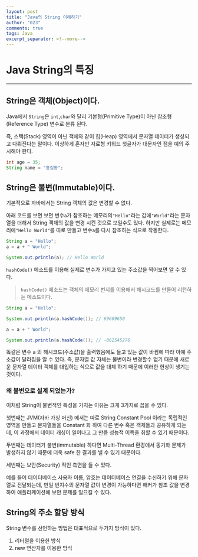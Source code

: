 ```yaml
---
layout: post
title: "Java의 String 이해하기"
author: "023"
comments: true
tags: Java
excerpt_separator: <!--more-->
---
```


# Java String의 특징
<hr>

## String은 객체(Object)이다.
 Java에서 `String`은 `int`,`char`와 달리 기본형(Primitive Type)이 아닌 참조형(Reference Type) 변수로 분류 된다.
 
즉, 스택(Stack) 영역이 아닌 객체와 같이 힙(Heap) 영역에서 문자열 데이터가 생성되고 다뤄진다는 말이다.
이상하게 혼자만 자료형 키워드 첫글자가  대문자인 점을 예의 주시해야 한다.

```java
int age = 35;
String name = "홍길동";
```

## String은 불변(Immutable)이다.
기본적으로 자바에서는 String 객체의 값은 변경할 수 없다.  

아래 코드를 보면 보면 변수`a`가 참조하는 메모리의`"Hello"`라는 값에`"World"`라는 문자열을 더해서 String 객체의 값을 변경 시킨 것으로 보일수도 있다. 하지만 실제로는 메모리에`"Hello World"`를 따로 만들고 변수`a`를 다시 참조하는 식으로 작동한다.
```java
String a = "Hello";
a = a + " World";

System.out.println(a); // Hello World
```

`hashCode()` 메소드를 이용해 실제로 변수가 가지고 있는 주소값을 찍어보면 알 수 있다.
> `hashCode()` 메소드는 객체의 메모리 번지를 이용해서 해시코드를 만들어 리턴하는 메소드이다.
```java
String a = "Hello";

System.out.println(a.hashCode()); // 69609650

a = a + " World";

System.out.println(a.hashCode()); // -862545276
```
똑같은 변수 a 의 해시코드(주소값)을 출력했음에도 들고 있는 값이 바뀜에 따라 아예 주소값이 달라짐을 알 수 있다.
즉, 문자열 값 자체는 불변이라 변경할수 없기 때문에 새로운 문자열 데이터 객체를 대입하는 식으로 값을 대체 하기 때문에 이러한 현상이 생기는 것이다.

### 왜 불변으로 설계 되었는가?
이처럼 String이 불변적인 특성을 가지는 이유는 크게 3가지로 꼽을 수 있다.

첫번째는 JVM(자바 가싱 머신) 에서는 따로 String Constant Pool 이라는 독립적인 영역을 만들고 문자열들을 Constant 화 하여 다른 변수 혹은 객체들과 공유하게 되는데, 이 과정에서 데이터 캐싱이 일어나고 그 만큼 성능적 이득을 취할 수 있기 때문이다.

두번째는 데이터가 불변(immutable) 하다면 Multi-Thread 환경에서 동기화 문제가 발생하지 않기 때문에 더욱 safe 한 결과를 낼 수 있기 때문이다.

세번째는 보안(Security) 적인 측면을 들 수 있다.

예를 들어 데이터베이스 사용자 이름, 암호는 데이터베이스 연결을 수신하기 위해 문자열로 전달되는데, 만일 번지수의 문자열 값이 변경이 가능하다면 해커가 참조 값을 변경하여 애플리케이션에 보안 문제를 일으킬 수 있다.

## String의 주소 할당 방식
String 변수를 선언하는 방법은 대표적으로 두가지 방식이 있다.
1. 리터럴을 이용한 방식
2. new 연산자를 이용한 방식
